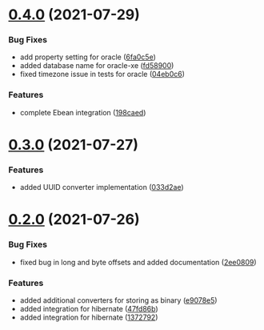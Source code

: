 # [0.4.0](https://github.com/jlwagner12/ulid/compare/v0.3.0...v0.4.0) (2021-07-29)


### Bug Fixes

* add property setting for oracle ([6fa0c5e](https://github.com/jlwagner12/ulid/commit/6fa0c5ea9c1ae28537e3c932dd3d42f9b7585ac3))
* added database name for oracle-xe ([fd58900](https://github.com/jlwagner12/ulid/commit/fd589006aac1eb1a13655486d7ae8e6fb55d6fb5))
* fixed timezone issue in tests for oracle ([04eb0c6](https://github.com/jlwagner12/ulid/commit/04eb0c6913d1b4c5e96f7650bfeb71c2519180e3))


### Features

* complete Ebean integration ([198caed](https://github.com/jlwagner12/ulid/commit/198caedee6f6da73b2b18808c401f2ac7875dd68))

# [0.3.0](https://github.com/jlwagner12/ulid/compare/v0.2.0...v0.3.0) (2021-07-27)


### Features

* added UUID converter implementation ([033d2ae](https://github.com/jlwagner12/ulid/commit/033d2aea203d1f5ee5d064ecdcd4e8cfbe76a804))

# [0.2.0](https://github.com/jlwagner12/ulid/compare/v0.1.0...v0.2.0) (2021-07-26)


### Bug Fixes

* fixed bug in long and byte offsets and added documentation ([2ee0809](https://github.com/jlwagner12/ulid/commit/2ee080948273b4148d7d374a6d3f0cf4be0ec181))


### Features

* added additional converters for storing as binary ([e9078e5](https://github.com/jlwagner12/ulid/commit/e9078e557dfcc716a2637c0954a5c03b9c008f48))
* added integration for hibernate ([47fd86b](https://github.com/jlwagner12/ulid/commit/47fd86b922978ad127d8ea794c56969dbaa8f4aa))
* added integration for hibernate ([1372792](https://github.com/jlwagner12/ulid/commit/1372792264fddf2cb3a275316f2d1b59f85fc7d1))

